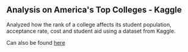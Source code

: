 ## Analysis on America's Top Colleges - Kaggle

Analyzed how the rank of a college affects its student population, acceptance rate, cost and student aid using a dataset from Kaggle.

Can also be found [here](https://www.kaggle.com/enosie/analysis-on-america-s-top-colleges)
